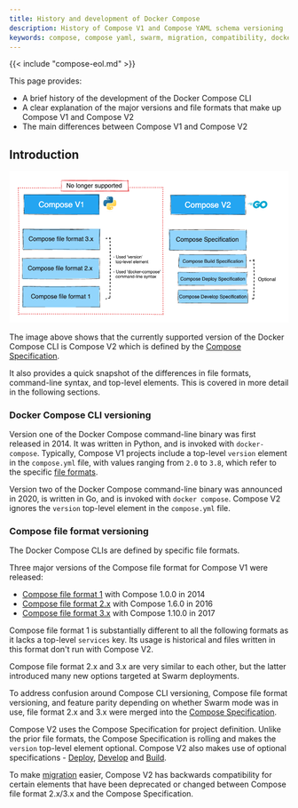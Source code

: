 ```yaml
---
title: History and development of Docker Compose
description: History of Compose V1 and Compose YAML schema versioning
keywords: compose, compose yaml, swarm, migration, compatibility, docker compose vs docker-compose
---
```


{{< include "compose-eol.md" >}}

This page provides:
 - A brief history of the development of the Docker Compose CLI
 - A clear explanation of the major versions and file formats that make up Compose V1 and Compose V2
 - The main differences between Compose V1 and Compose V2 

## Introduction

![Image showing the main differences between Compose V1 and Compose V2](images/v1-versus-v2.png)

The image above shows that the currently supported version of the Docker Compose CLI is Compose V2 which is defined by the [Compose Specification](https://github.com/compose-spec/compose-spec).

It also provides a quick snapshot of the differences in file formats, command-line syntax, and top-level elements. This is covered in more detail in the following sections.

### Docker Compose CLI versioning

Version one of the Docker Compose command-line binary was first released in 2014. It was written in Python, and is invoked with `docker-compose`.
Typically, Compose V1 projects include a top-level `version` element in the `compose.yml` file, with values ranging from `2.0` to `3.8`, which refer to the specific [file formats](#compose-file-format-versioning).

Version two of the Docker Compose command-line binary was announced in 2020, is written in Go, and is invoked with `docker compose`.
Compose V2 ignores the `version` top-level element in the `compose.yml` file. 

### Compose file format versioning

The Docker Compose CLIs are defined by specific file formats. 

Three major versions of the Compose file format for Compose V1 were released:
- [Compose file format 1](./compose-file/compose-versioning.md##version-1-to-2x) with Compose 1.0.0 in 2014
- [Compose file format 2.x](./compose-file/compose-file-v2.md) with Compose 1.6.0 in 2016
- [Compose file format 3.x](./compose-file/compose-file-v3.md) with Compose 1.10.0 in 2017

Compose file format 1 is substantially different to all the following formats as it lacks a top-level `services` key.
Its usage is historical and files written in this format don't run with Compose V2.

Compose file format 2.x and 3.x are very similar to each other, but the latter introduced many new options targeted at Swarm deployments.

To address confusion around Compose CLI versioning, Compose file format versioning, and feature parity depending on whether Swarm mode was in use, file format 2.x and 3.x were merged into the [Compose Specification](compose-file/_index.md). 

Compose V2 uses the Compose Specification for project definition. Unlike the prior file formats, the Compose Specification is rolling and makes the `version` top-level element optional. Compose V2 also makes use of optional specifications - [Deploy](compose-file/deploy.md), [Develop](compose-file/develop.md) and [Build](compose-file/build.md).

To make [migration](migrate.md) easier, Compose V2 has backwards compatibility for certain elements that have been deprecated or changed between Compose file format 2.x/3.x and the Compose Specification.
